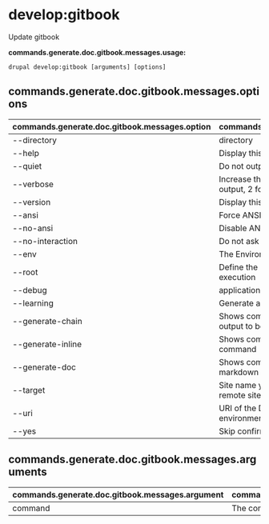 # develop:gitbook
Update gitbook

**commands.generate.doc.gitbook.messages.usage:**
```
drupal develop:gitbook [arguments] [options]
```

## commands.generate.doc.gitbook.messages.options
commands.generate.doc.gitbook.messages.option | commands.generate.doc.gitbook.messages.details
-------|-------------
--directory | directory
--help | Display this help message
--quiet | Do not output any message
--verbose | Increase the verbosity of messages: 1 for normal output, 2 for more verbose output and 3 for debug
--version | Display this application version
--ansi | Force ANSI output
--no-ansi | Disable ANSI output
--no-interaction | Do not ask any interactive question
--env | The Environment name
--root | Define the Drupal root to be used in command execution
--debug | application.options.debug
--learning | Generate a verbose code output
--generate-chain | Shows command options and arguments as yaml output to be used in chain command
--generate-inline | Shows command options and arguments as inline command
--generate-doc | Shows command options and arguments as markdown
--target | Site name you want to interact with (for local or remote sites)
--uri | URI of the Drupal site to use (for multi-site environments or when running on an alternate port)
--yes | Skip confirmation and proceed

## commands.generate.doc.gitbook.messages.arguments
commands.generate.doc.gitbook.messages.argument | commands.generate.doc.gitbook.messages.details
---------|-------------
command | The command to execute
